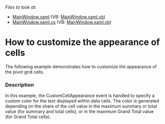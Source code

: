 <!-- default file list -->
*Files to look at*:

* [MainWindow.xaml](./CS/CustomAppearance/MainWindow.xaml) (VB: [MainWindow.xaml.vb](./VB/CustomAppearance/MainWindow.xaml.vb))
* [MainWindow.xaml.cs](./CS/CustomAppearance/MainWindow.xaml.cs) (VB: [MainWindow.xaml.vb](./VB/CustomAppearance/MainWindow.xaml.vb))
<!-- default file list end -->
# How to customize the appearance of cells


<p>The following example demonstrates how to customize the appearance of the pivot grid cells.<br />
</p>


<h3>Description</h3>

<p>In this example, the CustomCellAppearance event is handled to specify a custom color for the text displayed within data cells. The color is generated depending on the share of the cell value in the maximum summary or total value (for summary and total cells), or in the maximum Grand Total value (for Grand Total cells).</p>

<br/>


